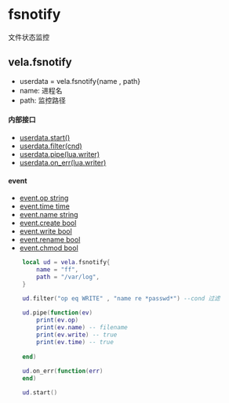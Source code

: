 # fsnotify
文件状态监控

## vela.fsnotify

- userdata = vela.fsnotify{name , path}
- name: 进程名
- path: 监控路径

#### 内部接口
- [userdata.start()]()
- [userdata.filter(cnd)]()
- [userdata.pipe(lua.writer)]()
- [userdata.on_err(lua.writer)]()

#### event
- [event.op string]()
- [event.time time]()
- [event.name string]()
- [event.create bool]()
- [event.write bool]()
- [event.rename bool]()
- [event.chmod bool]()

```lua
    local ud = vela.fsnotify{
        name = "ff",
        path = "/var/log",
    }

    ud.filter("op eq WRITE" , "name re *passwd*") --cond 过滤
    
    ud.pipe(function(ev)
        print(ev.op)
        print(ev.name) -- filename
        print(ev.write) -- true
        print(ev.time) -- true
        
    end)
    
    ud.on_err(function(err)
    end)

    ud.start()
```